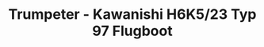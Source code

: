 ---
layout: product
title: "Trumpeter - Kawanishi H6K5/23 Typ 97 Flugboot"
price: "1200" 
desc: "N/A"
img_path: "/assets/img/TRU01322.jpg"
brand: "N/A"
available: false
special_offer: false
new: false
soon: false
cat: "010000"
subcat: "013400"
subsubcat: "0N/A"
sifra: "TRU01322"
popular: true
---